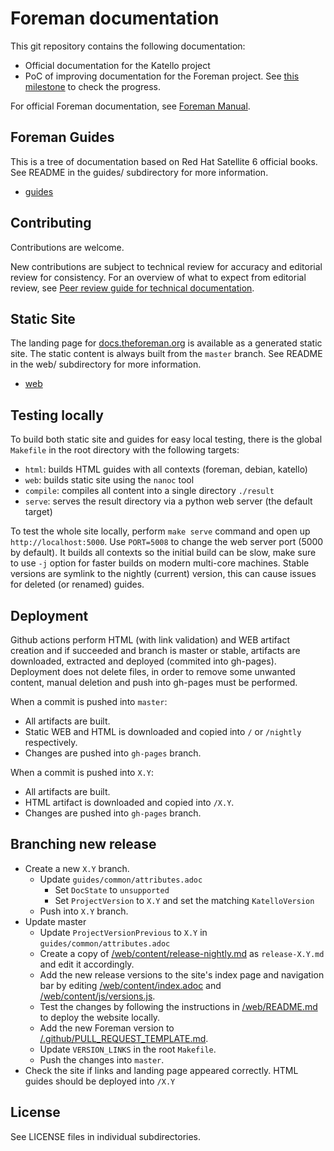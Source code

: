 # Foreman documentation

This git repository contains the following documentation:

* Official documentation for the Katello project
* PoC of improving documentation for the Foreman project. See [this milestone](https://github.com/theforeman/foreman-documentation/milestone/3) to check the progress.

For official Foreman documentation, see [Foreman Manual](https://theforeman.org/manuals/latest/index.html).

## Foreman Guides

This is a tree of documentation based on Red Hat Satellite 6 official books.
See README in the guides/ subdirectory for more information.

* [guides](guides/README.md)

## Contributing

Contributions are welcome.

New contributions are subject to technical review for accuracy and editorial review for consistency.
For an overview of what to expect from editorial review, see [Peer review guide for technical documentation](https://redhat-documentation.github.io/peer-review/#checklist).

## Static Site

The landing page for [docs.theforeman.org](https://docs.theforeman.org) is available as a generated static site.
The static content is always built from the `master` branch.
See README in the web/ subdirectory for more information.

* [web](web/README.md)

## Testing locally

To build both static site and guides for easy local testing, there is the global `Makefile` in the root directory with the following targets:

* `html`: builds HTML guides with all contexts (foreman, debian, katello)
* `web`: builds static site using the `nanoc` tool
* `compile`: compiles all content into a single directory `./result`
* `serve`: serves the result directory via a python web server (the default target)

To test the whole site locally, perform `make serve` command and open up `http://localhost:5000`.
Use `PORT=5008` to change the web server port (5000 by default).
It builds all contexts so the initial build can be slow, make sure to use `-j` option for faster builds on modern multi-core machines.
Stable versions are symlink to the nightly (current) version, this can cause issues for deleted (or renamed) guides.

## Deployment

Github actions perform HTML (with link validation) and WEB artifact creation and if succeeded and branch is master or stable, artifacts are downloaded, extracted and deployed (commited into gh-pages). Deployment does not delete files, in order to remove some unwanted content, manual deletion and push into gh-pages must be performed.

When a commit is pushed into `master`:

* All artifacts are built.
* Static WEB and HTML is downloaded and copied into `/` or `/nightly` respectively.
* Changes are pushed into `gh-pages` branch.

When a commit is pushed into `X.Y`:

* All artifacts are built.
* HTML artifact is downloaded and copied into `/X.Y`.
* Changes are pushed into `gh-pages` branch.

## Branching new release

* Create a new `X.Y` branch.
  * Update `guides/common/attributes.adoc`
    * Set `DocState` to `unsupported`
    * Set `ProjectVersion` to `X.Y` and set the matching `KatelloVersion`
  * Push into `X.Y` branch.
* Update master
  * Update `ProjectVersionPrevious` to `X.Y` in `guides/common/attributes.adoc`
  * Create a copy of [/web/content/release-nightly.md](https://github.com/theforeman/foreman-documentation/tree/master/web/content/release-nightly.md) as `release-X.Y.md` and edit it accordingly.
  * Add the new release versions to the site's index page and navigation bar by editing [/web/content/index.adoc](https://github.com/theforeman/foreman-documentation/blob/master/web/content/index.adoc) and [/web/content/js/versions.js](https://github.com/theforeman/foreman-documentation/blob/master/web/content/js/versions.js).
  * Test the changes by following the instructions in [/web/README.md](https://github.com/theforeman/foreman-documentation/tree/master/web/README.md) to deploy the website locally.
  * Add the new Foreman version to [/.github/PULL_REQUEST_TEMPLATE.md](https://github.com/theforeman/foreman-documentation/blob/master/.github/PULL_REQUEST_TEMPLATE.md).
  * Update `VERSION_LINKS` in the root `Makefile`.
  * Push the changes into `master`.
* Check the site if links and landing page appeared correctly. HTML guides should be deployed into `/X.Y`

## License

See LICENSE files in individual subdirectories.
